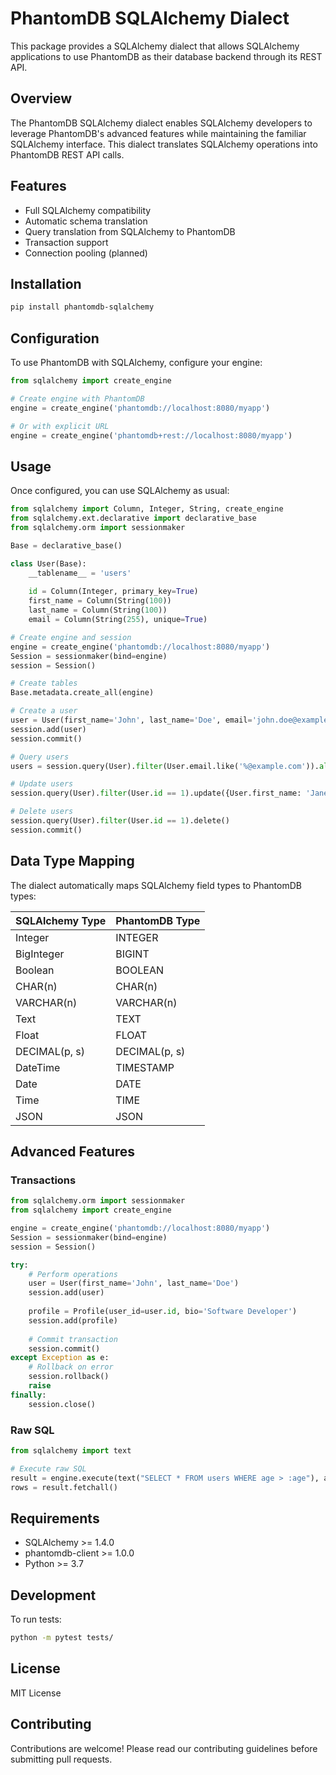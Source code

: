 # PhantomDB SQLAlchemy Dialect

This package provides a SQLAlchemy dialect that allows SQLAlchemy applications to use PhantomDB as their database backend through its REST API.

## Overview

The PhantomDB SQLAlchemy dialect enables SQLAlchemy developers to leverage PhantomDB's advanced features while maintaining the familiar SQLAlchemy interface. This dialect translates SQLAlchemy operations into PhantomDB REST API calls.

## Features

- Full SQLAlchemy compatibility
- Automatic schema translation
- Query translation from SQLAlchemy to PhantomDB
- Transaction support
- Connection pooling (planned)

## Installation

```bash
pip install phantomdb-sqlalchemy
```

## Configuration

To use PhantomDB with SQLAlchemy, configure your engine:

```python
from sqlalchemy import create_engine

# Create engine with PhantomDB
engine = create_engine('phantomdb://localhost:8080/myapp')

# Or with explicit URL
engine = create_engine('phantomdb+rest://localhost:8080/myapp')
```

## Usage

Once configured, you can use SQLAlchemy as usual:

```python
from sqlalchemy import Column, Integer, String, create_engine
from sqlalchemy.ext.declarative import declarative_base
from sqlalchemy.orm import sessionmaker

Base = declarative_base()

class User(Base):
    __tablename__ = 'users'
    
    id = Column(Integer, primary_key=True)
    first_name = Column(String(100))
    last_name = Column(String(100))
    email = Column(String(255), unique=True)

# Create engine and session
engine = create_engine('phantomdb://localhost:8080/myapp')
Session = sessionmaker(bind=engine)
session = Session()

# Create tables
Base.metadata.create_all(engine)

# Create a user
user = User(first_name='John', last_name='Doe', email='john.doe@example.com')
session.add(user)
session.commit()

# Query users
users = session.query(User).filter(User.email.like('%@example.com')).all()

# Update users
session.query(User).filter(User.id == 1).update({User.first_name: 'Jane'})

# Delete users
session.query(User).filter(User.id == 1).delete()
session.commit()
```

## Data Type Mapping

The dialect automatically maps SQLAlchemy field types to PhantomDB types:

| SQLAlchemy Type | PhantomDB Type |
|----------------|----------------|
| Integer | INTEGER |
| BigInteger | BIGINT |
| Boolean | BOOLEAN |
| CHAR(n) | CHAR(n) |
| VARCHAR(n) | VARCHAR(n) |
| Text | TEXT |
| Float | FLOAT |
| DECIMAL(p, s) | DECIMAL(p, s) |
| DateTime | TIMESTAMP |
| Date | DATE |
| Time | TIME |
| JSON | JSON |

## Advanced Features

### Transactions

```python
from sqlalchemy.orm import sessionmaker
from sqlalchemy import create_engine

engine = create_engine('phantomdb://localhost:8080/myapp')
Session = sessionmaker(bind=engine)
session = Session()

try:
    # Perform operations
    user = User(first_name='John', last_name='Doe')
    session.add(user)
    
    profile = Profile(user_id=user.id, bio='Software Developer')
    session.add(profile)
    
    # Commit transaction
    session.commit()
except Exception as e:
    # Rollback on error
    session.rollback()
    raise
finally:
    session.close()
```

### Raw SQL

```python
from sqlalchemy import text

# Execute raw SQL
result = engine.execute(text("SELECT * FROM users WHERE age > :age"), age=25)
rows = result.fetchall()
```

## Requirements

- SQLAlchemy >= 1.4.0
- phantomdb-client >= 1.0.0
- Python >= 3.7

## Development

To run tests:

```bash
python -m pytest tests/
```

## License

MIT License

## Contributing

Contributions are welcome! Please read our contributing guidelines before submitting pull requests.